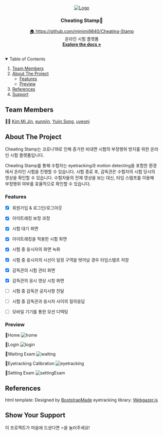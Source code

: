 <!-- PROJECT LOGO -->
<br />
<p align="center">
  <a href="https://github.com/mjmjmj9840/Cheating-Stamp">
    <img src="static/sunbaenim.PNG" alt="Logo">
  </a>

  <h3 align="center">Cheating Stamp👀</h3>

  <p align="center">
    <a href="https://github.com/mjmjmj9840/Cheating-Stamp">🏠 https://github.com/mjmjmj9840/Cheating-Stamp</a>
    <br />
    온라인 시험 플랫폼 <Cheating Stamp>
	<br />
    <a href="https://github.com/mjmjmj9840/Cheating-Stamp">
        <strong>Explore the docs »</strong>
    </a>
    <br />
    <br />
  </p>
</p>

<!-- TABLE OF CONTENTS -->
<details open="open">
  <summary>Table of Contents</summary>
  <ol>
    <li>
        <a href="#team-members">Team Members</a>
    </li>
    <li>
      <a href="#about-the-project">About The Project</a>
      <ul>
        <li><a href="#features">Features</a></li>
        <li><a href="#preview">Preview</a></li>
      </ul>
    </li>
    <li><a href="#references">References</a></li>
    <li><a href="#show-your-support">Support</a></li>
  </ol>
</details>

<!-- ABOUT THE Team -->

## Team Members

👩‍💻 [Kim Mi Jin](https://github.com/mjmjmj9840), [eunnjin](https://github.com/eunnjin), [Yujin Song](https://github.com/u-nij), [uyeonj](https://github.com/uyeonj)

<!-- ABOUT THE PROJECT -->

## About The Project

Cheating Stamp는 코로나19로 인해 증가한 비대면 시험의 부정행위 방지를 위한 온라인 시험 플랫폼입니다. 

Cheating Stamp를 통해 수험자는 eyetracking과 motion detecting을 포함한 환경에서 온라인 시험을 진행할 수 있습니다. 시험 종료 후, 감독관은 수험자의 시험 당시의 영상을 확인할 수 있습니다. 수험자들의 전체 영상을 보는 대신, 타임 스탬프를 이용해 부정행위 여부를 효율적으로 확인할 수 있습니다. 


### Features
- [x] 회원가입 & 로그인/로그아웃
- [x] 아이트래킹 보정 과정
- [x] 시험 대기 화면
- [x] 아이트래킹을 적용한 시험 화면
- [x] 시험 중 응시자의 화면 녹화
- [x] 시험 중 응시자의 시선이 일정 구역을 벗어날 경우 타임스탬프 저장
- [x] 감독관의 시험 관리 화면
- [x] 감독관의 응시 영상 시청 화면
- [ ] 시험 중 감독관 공지사항 전달
- [ ] 시험 중 감독관과 응시자 사이의 질의응답
- [ ] 모바일 기기를 통한 모션 디텍팅


### Preview

📌Home
<img alt="home" src="https://user-images.githubusercontent.com/71173591/133922631-cbb2f89f-d8c6-44d2-982a-f6e617bab8b1.jpg">
<br/>

📌Login
<img alt="login" src="https://user-images.githubusercontent.com/53468762/132851500-52436b89-90f5-4b42-bff3-10671cabb75c.PNG">
<br/>

📌Waiting Exam
<img alt="waiting" src="https://user-images.githubusercontent.com/53468762/132851512-1cc1dafc-9447-403b-baff-81c7f440f08d.PNG">
<br/>

📌Eyetracking Calibration
<img alt="eyetracking" src="https://user-images.githubusercontent.com/53468762/132851491-bd4c5104-970e-4f86-8b0a-f8556fcf0a9c.png">
<br/>

📌Setting Exam
<img alt="settingExam" src="https://user-images.githubusercontent.com/53468762/132853814-24c1fb9d-a129-4cf2-a0bc-377b7f2b8d2d.PNG">
<br/>


<!-- References -->

## References
html template: Designed by <a href="https://bootstrapmade.com/">BootstrapMade</a>
eyetracking library: <a href="https://webgazer.cs.brown.edu/">Webgazer.js</a>

<!-- Support -->

## Show Your Support

이 프로젝트가 마음에 드셨다면 ⭐️을 눌러주세요!
